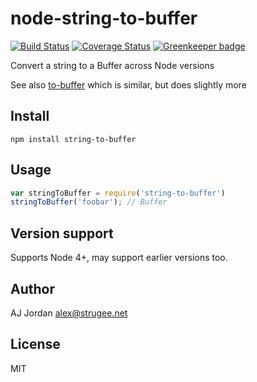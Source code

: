 # node-string-to-buffer

[![Build Status](https://travis-ci.org/strugee/node-string-to-buffer.svg?branch=master)](https://travis-ci.org/strugee/node-string-to-buffer)
[![Coverage Status](https://coveralls.io/repos/github/strugee/node-string-to-buffer/badge.svg?branch=master)](https://coveralls.io/github/strugee/node-string-to-buffer?branch=master)
[![Greenkeeper badge](https://badges.greenkeeper.io/strugee/node-string-to-buffer.svg)](https://greenkeeper.io/)

Convert a string to a Buffer across Node versions

See also [to-buffer](https://www.npmjs.com/package/to-buffer) which is similar, but does slightly more

## Install

```
npm install string-to-buffer
```

## Usage

```js
var stringToBuffer = require('string-to-buffer')
stringToBuffer('foobar'); // Buffer
```

## Version support

Supports Node 4+, may support earlier versions too.

## Author

AJ Jordan <alex@strugee.net>

## License

MIT
